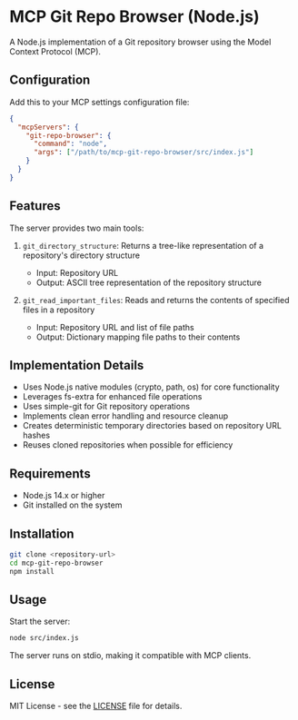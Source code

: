 # MCP Git Repo Browser (Node.js)

A Node.js implementation of a Git repository browser using the Model Context Protocol (MCP).

## Configuration

Add this to your MCP settings configuration file:

```json
{
  "mcpServers": {
    "git-repo-browser": {
      "command": "node",
      "args": ["/path/to/mcp-git-repo-browser/src/index.js"]
    }
  }
}
```

## Features

The server provides two main tools:

1. `git_directory_structure`: Returns a tree-like representation of a repository's directory structure

   - Input: Repository URL
   - Output: ASCII tree representation of the repository structure

2. `git_read_important_files`: Reads and returns the contents of specified files in a repository
   - Input: Repository URL and list of file paths
   - Output: Dictionary mapping file paths to their contents

## Implementation Details

- Uses Node.js native modules (crypto, path, os) for core functionality
- Leverages fs-extra for enhanced file operations
- Uses simple-git for Git repository operations
- Implements clean error handling and resource cleanup
- Creates deterministic temporary directories based on repository URL hashes
- Reuses cloned repositories when possible for efficiency

## Requirements

- Node.js 14.x or higher
- Git installed on the system

## Installation

```bash
git clone <repository-url>
cd mcp-git-repo-browser
npm install
```

## Usage

Start the server:

```bash
node src/index.js
```

The server runs on stdio, making it compatible with MCP clients.

## License

MIT License - see the [LICENSE](LICENSE) file for details.
